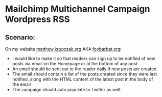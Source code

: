 # Mailchimp Multichannel Campaign Wordpress RSS

## Scenario:

On my website [matthew.krupczak.org](https://matthew.krupczak.org) AKA [foobarbat.org](http://foobarbat.org):
* I would like to make it so that readers can sign up to be notified of new posts via email on the Homepage or at the bottom of any post
* An email should be sent out to the reader daily if new posts are created
* The email should contain a list of the posts created since they were last notified, along with the HTML content of the latest post in the body of the email
* The campaign should auto populate to Twitter as well

